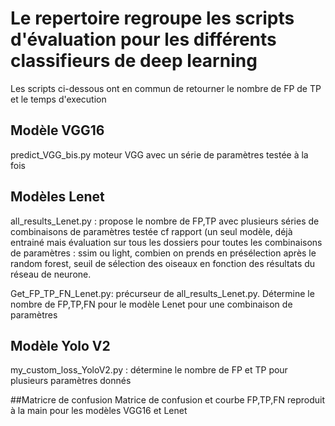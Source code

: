 # Le repertoire regroupe les scripts d'évaluation pour les différents classifieurs de deep learning 

Les scripts ci-dessous ont en commun de retourner le nombre de FP de TP et le temps d'execution

## Modèle VGG16
predict_VGG_bis.py moteur VGG avec un série de paramètres testée à la fois

## Modèles Lenet
all_results_Lenet.py : propose le nombre de FP,TP avec plusieurs séries de combinaisons de paramètres testée cf rapport (un seul modèle, déjà entrainé mais évaluation sur tous les dossiers pour toutes les combinaisons de paramètres : ssim ou light, combien on prends en présélection après le random forest, seuil de sélection des oiseaux en fonction des résultats du réseau de neurone. 

Get_FP_TP_FN_Lenet.py: précurseur de all_results_Lenet.py. Détermine le nombre de FP,TP,FN pour le modèle Lenet pour une combinaison de paramètres

## Modèle Yolo V2
my_custom_loss_YoloV2.py : détermine le nombre de FP et TP pour plusieurs paramètres donnés



##Matricre de confusion
Matrice de confusion et courbe FP,TP,FN reproduit à la main pour les modèles VGG16 et Lenet




